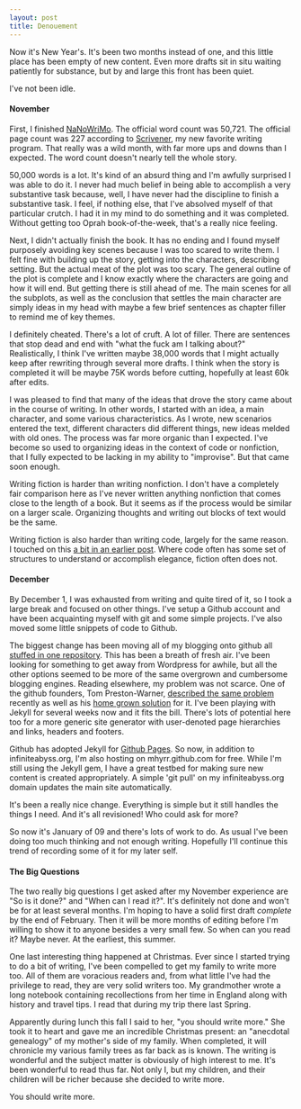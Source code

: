 ```yaml
---
layout: post
title: Denouement
---
```


Now it's New Year's.  It's been two months instead of one, and this little place has been empty of new content.  Even more drafts sit in situ waiting patiently for substance, but by and large this front has been quiet.  

I've not been idle.  

#### November

First, I finished [NaNoWriMo](http://www.nanowrimo.org).  The official word count was 50,721.  The official page count was 227 according to [Scrivener](http://www.literatureandlatte.com/scrivener.html), my new favorite writing program.  That really was a wild month, with far more ups and downs than I expected.  The word count doesn't nearly tell the whole story.  

50,000 words is a lot.  It's kind of an absurd thing and I'm awfully surprised I was able to do it.  I never had much belief in being able to accomplish a very substantive task because, well, I have never had the discipline to finish a substantive task.  I feel, if nothing else, that I've absolved myself of that particular crutch.  I had it in my mind to do something and it was completed.  Without getting too Oprah book-of-the-week, that's a really nice feeling.

Next, I didn't actually finish the book.  It has no ending and I found myself purposely avoiding key scenes because I was too scared to write them.  I felt fine with building up the story, getting into the characters, describing setting.  But the actual meat of the plot was too scary.  The general outline of the plot is complete and I know exactly where the characters are going and how it will end.  But getting there is still ahead of me.  The main scenes for all the subplots, as well as the conclusion that settles the main character are simply ideas in my head with maybe a few brief sentences as chapter filler to remind me of key themes.

I definitely cheated.  There's a lot of cruft.  A lot of filler.  There are sentences that stop dead and end with "what the fuck am I talking about?"  Realistically, I think I've written maybe 38,000 words that I might actually keep after rewriting through several more drafts.  I think when the story is completed it will be maybe 75K words before cutting, hopefully at least 60k after edits.

I was pleased to find that many of the ideas that drove the story came about in the course of writing.  In other words, I started with an idea, a main character, and some various characteristics.  As I wrote, new scenarios entered the text, different characters did different things, new ideas melded with old ones.  The process was far more organic than I expected.  I've become so used to organizing ideas in the context of code or nonfiction, that I fully expected to be lacking in my ability to "improvise".  But that came soon enough.

Writing fiction is harder than writing nonfiction.  I don't have a completely fair comparison here as I've never written anything nonfiction that comes close to the length of a book.  But it seems as if the process would be similar on a larger scale.  Organizing thoughts and writing out blocks of text would be the same.

Writing fiction is also harder than writing code, largely for the same reason.  I touched on this [a bit in an earlier post](http://www.infiniteabyss.org/2008/08/22/an_automated_method_for_making_your_writing_suck_less.html).  Where code often has some set of structures to understand or accomplish elegance, fiction often does not.

#### December

By December 1, I was exhausted from writing and quite tired of it, so I took a large break and focused on other things.  I've setup a Github account and have been acquainting myself with git and some simple projects.  I've also moved some little snippets of code to Github.

The biggest change has been moving all of my blogging onto github all [stuffed in one repository](http://github.com/mhyrr/mhyrr.github.com/tree/master).  This has been a breath of fresh air.  I've been looking for something to get away from Wordpress for awhile, but all the other options seemed to be more of the same overgrown and cumbersome blogging engines.  Reading elsewhere, my problem was not scarce.  One of the github founders, Tom Preston-Warner, [described the same problem](http://tom.preston-werner.com/2008/11/17/blogging-like-a-hacker.html) recently as well as his [home grown solution](http://github.com/mojombo/jekyll/tree/master) for it.  I've been playing with Jekyll for several weeks now and it fits the bill.  There's lots of potential here too for a more generic site generator with user-denoted page hierarchies and links, headers and footers.  

Github has adopted Jekyll for [Github Pages](http://github.com/blog/272-github-pages).  So now, in addition to infiniteabyss.org, I'm also hosting on mhyrr.github.com for free.  While I'm still using the Jekyll gem, I have a great testbed for making sure new content is created appropriately.  A simple 'git pull' on my infiniteabyss.org domain updates the main site automatically.

It's been a really nice change.  Everything is simple but it still handles the things I need.  And it's all revisioned!  Who could ask for more?

So now it's January of 09 and there's lots of work to do.  As usual I've been doing too much thinking and not enough writing.  Hopefully I'll continue this trend of recording some of it for my later self.  

#### The Big Questions

The two really big questions I get asked after my November experience are "So is it done?" and "When can I read it?".  It's definitely not done and won't be for at least several months.  I'm hoping to have a solid first draft *complete* by the end of February.  Then it will be more months of editing before I'm willing to show it to anyone besides a very small few.  So when can you read it?  Maybe never.  At the earliest, this summer.  

One last interesting thing happened at Christmas.  Ever since I started trying to do a bit of writing, I've been compelled to get my family to write more too.  All of them are voracious readers and, from what little I've had the privilege to read, they are very solid writers too.  My grandmother wrote a long notebook containing recollections from her time in England along with history and travel tips.  I read that during my trip there last Spring.

Apparently during lunch this fall I said to her, "you should write more."  She took it to heart and gave me an incredible Christmas present: an "anecdotal genealogy" of my mother's side of my family.  When completed, it will chronicle my various family trees as far back as is known.  The writing is wonderful and the subject matter is obviously of high interest to me.  It's been wonderful to read thus far.  Not only I, but my children, and their children will be richer because she decided to write more.

You should write more.